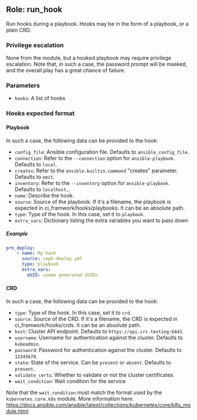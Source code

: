 ## Role: run_hook
Run hooks during a playbook. Hooks may be in the form of a playbook, or a
plain CRD.

### Privilege escalation
None from the module, but a hooked playbook may require privilege escalation.
Note that, in such a case, the password prompt will be masked, and the overall
play has a great chance of failure.

### Parameters
* `hooks`: A list of hooks

### Hooks expected format
#### Playbook
In such a case, the following data can be provided to the hook:
* `config_file`: Ansible configuration file. Defaults to `ansible_config_file`.
* `connection`: Refer to the `--connection` option for `ansible-playbook`. Defaults to `local`.
* `creates`: Refer to the `ansible.builtin.command` "creates" parameter. Defaults to `omit`.
* `inventory`: Refer to the `--inventory` option for `ansible-playbook`. Defaults to `localhost,`.
* `name`: Describe the hook.
* `source`: Source of the playbook. If it's a filename, the playbook is expected in ci_framwork/hooks/playbooks. It can be an absolute path.
* `type`: Type of the hook. In this case, set it to `playbook`.
* `extra_vars`: Dictionary listing the extra variables you want to pass down

##### Example
```YAML
pre_deploy:
    - name: My hook
      source: ceph-deploy.yml
      type: playbook
      extra_vars:
        UUID: <some generated UUID>
```


#### CRD
In such a case, the following data can be provided to the hook:
* `type`: Type of the hook. In this case, set it to `crd`.
* `source`: Source of the CRD. If it's a filename, the CRD is expected in ci_framwork/hooks/crds. It can be an absolute path.
* `host`: Cluster API endpoint. Defaults to `https://api.crc.testing:6443`.
* `username`: Username for authentication against the cluster. Defaults to `kubeadmin`.
* `password`: Password for authentication against the cluster. Defaults to `12345678`.
* `state`: State of the service. Can be `present` or `absent`. Defaults to `present`.
* `validate_certs`: Whether to validate or not the cluster certificates.
* `wait_condition`: Wait condition for the service

Note that the `wait_condition` must match the format used by the
`kubernetes.core.k8s` module. More information here:
https://docs.ansible.com/ansible/latest/collections/kubernetes/core/k8s_module.html
